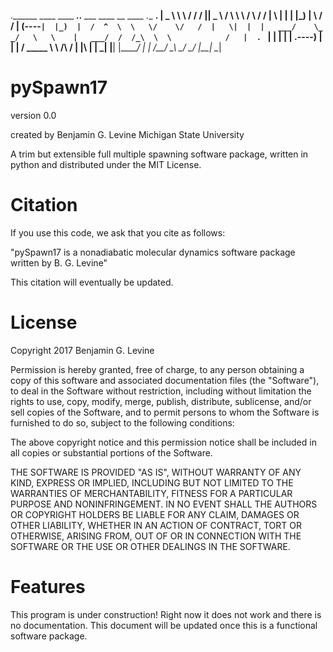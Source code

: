 .______   ____    ____  _______..______      ___   ____    __    ____ .__   __. 
|   _  \  \   \  /   / /       ||   _  \    /   \  \   \  /  \  /   / |  \ |  | 
|  |_)  |  \   \/   / |   (----`|  |_)  |  /  ^  \  \   \/    \/   /  |   \|  | 
|   ___/    \_    _/   \   \    |   ___/  /  /_\  \  \            /   |  . `  | 
|  |          |  | .----)   |   |  |     /  _____  \  \    /\    /    |  |\   | 
| _|          |__| |_______/    | _|    /__/     \__\  \__/  \__/     |__| \__| 


pySpawn17
=========

version 0.0

created by
Benjamin G. Levine
Michigan State University

A trim but extensible full multiple spawning software package, written in python and distributed under the MIT License.


Citation
========

If you use this code, we ask that you cite as follows:

"pySpawn17 is a nonadiabatic molecular dynamics software package written by B. G. Levine"

This citation will eventually be updated.


License
=======

Copyright 2017 Benjamin G. Levine

Permission is hereby granted, free of charge, to any person obtaining a copy of this software and associated documentation files (the "Software"), to deal in the Software without restriction, including without limitation the rights to use, copy, modify, merge, publish, distribute, sublicense, and/or sell copies of the Software, and to permit persons to whom the Software is furnished to do so, subject to the following conditions:

The above copyright notice and this permission notice shall be included in all copies or substantial portions of the Software.

THE SOFTWARE IS PROVIDED "AS IS", WITHOUT WARRANTY OF ANY KIND, EXPRESS OR IMPLIED, INCLUDING BUT NOT LIMITED TO THE WARRANTIES OF MERCHANTABILITY, FITNESS FOR A PARTICULAR PURPOSE AND NONINFRINGEMENT. IN NO EVENT SHALL THE AUTHORS OR COPYRIGHT HOLDERS BE LIABLE FOR ANY CLAIM, DAMAGES OR OTHER LIABILITY, WHETHER IN AN ACTION OF CONTRACT, TORT OR OTHERWISE, ARISING FROM, OUT OF OR IN CONNECTION WITH THE SOFTWARE OR THE USE OR OTHER DEALINGS IN THE SOFTWARE.


Features
========

This program is under construction!  Right now it does not work and there is no documentation.  This document will be updated once this is a functional software package.  





